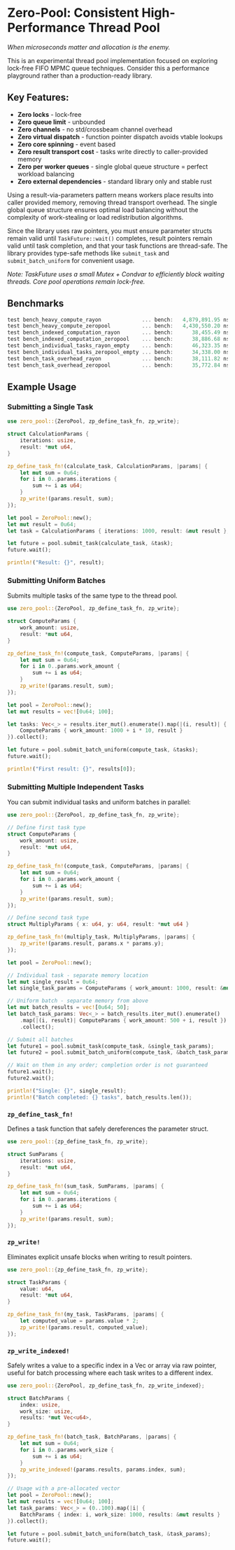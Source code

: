 # Zero-Pool: Consistent High-Performance Thread Pool
*When microseconds matter and allocation is the enemy.*

This is an experimental thread pool implementation focused on exploring lock-free FIFO MPMC queue techniques. Consider this a performance playground rather than a production-ready library.

## Key Features:

- **Zero locks** - lock-free
- **Zero queue limit** - unbounded
- **Zero channels** - no std/crossbeam channel overhead
- **Zero virtual dispatch** - function pointer dispatch avoids vtable lookups
- **Zero core spinning** - event based
- **Zero result transport cost** - tasks write directly to caller-provided memory
- **Zero per worker queues** - single global queue structure = perfect workload balancing
- **Zero external dependencies** - standard library only and stable rust

Using a result-via-parameters pattern means workers place results into caller provided memory, removing thread transport overhead. The single global queue structure ensures optimal load balancing without the complexity of work-stealing or load redistribution algorithms.

Since the library uses raw pointers, you must ensure parameter structs remain valid until `TaskFuture::wait()` completes, result pointers remain valid until task completion, and that your task functions are thread-safe. The library provides type-safe methods like `submit_task` and `submit_batch_uniform` for convenient usage.

*Note: TaskFuture uses a small Mutex + Condvar to efficiently block waiting threads. Core pool operations remain lock-free.*

## Benchmarks
```rust
test bench_heavy_compute_rayon             ... bench:   4,879,891.95 ns/iter (+/- 686,055.45)
test bench_heavy_compute_zeropool          ... bench:   4,430,550.20 ns/iter (+/- 268,825.43)
test bench_indexed_computation_rayon       ... bench:      38,455.49 ns/iter (+/- 10,196.81)
test bench_indexed_computation_zeropool    ... bench:      38,886.68 ns/iter (+/- 4,397.20)
test bench_individual_tasks_rayon_empty    ... bench:      46,323.35 ns/iter (+/- 1,932.32)
test bench_individual_tasks_zeropool_empty ... bench:      34,338.00 ns/iter (+/- 8,625.49)
test bench_task_overhead_rayon             ... bench:      38,111.82 ns/iter (+/- 9,374.71)
test bench_task_overhead_zeropool          ... bench:      35,772.84 ns/iter (+/- 5,534.74)
```

## Example Usage

### Submitting a Single Task

```rust
use zero_pool::{ZeroPool, zp_define_task_fn, zp_write};

struct CalculationParams {
    iterations: usize,
    result: *mut u64,
}

zp_define_task_fn!(calculate_task, CalculationParams, |params| {
    let mut sum = 0u64;
    for i in 0..params.iterations {
        sum += i as u64;
    }
    zp_write!(params.result, sum);
});

let pool = ZeroPool::new();
let mut result = 0u64;
let task = CalculationParams { iterations: 1000, result: &mut result };

let future = pool.submit_task(calculate_task, &task);
future.wait();

println!("Result: {}", result);
```

### Submitting Uniform Batches

Submits multiple tasks of the same type to the thread pool.

```rust
use zero_pool::{ZeroPool, zp_define_task_fn, zp_write};

struct ComputeParams {
    work_amount: usize,
    result: *mut u64,
}

zp_define_task_fn!(compute_task, ComputeParams, |params| {
    let mut sum = 0u64;
    for i in 0..params.work_amount {
        sum += i as u64;
    }
    zp_write!(params.result, sum);
});

let pool = ZeroPool::new();
let mut results = vec![0u64; 100];

let tasks: Vec<_> = results.iter_mut().enumerate().map(|(i, result)| {
    ComputeParams { work_amount: 1000 + i * 10, result }
}).collect();

let future = pool.submit_batch_uniform(compute_task, &tasks);
future.wait();

println!("First result: {}", results[0]);
```

### Submitting Multiple Independent Tasks

You can submit individual tasks and uniform batches in parallel:

```rust
use zero_pool::{ZeroPool, zp_define_task_fn, zp_write};

// Define first task type
struct ComputeParams {
    work_amount: usize,
    result: *mut u64,
}

zp_define_task_fn!(compute_task, ComputeParams, |params| {
    let mut sum = 0u64;
    for i in 0..params.work_amount {
        sum += i as u64;
    }
    zp_write!(params.result, sum);
});

// Define second task type
struct MultiplyParams { x: u64, y: u64, result: *mut u64 }

zp_define_task_fn!(multiply_task, MultiplyParams, |params| {
    zp_write!(params.result, params.x * params.y);
});

let pool = ZeroPool::new();

// Individual task - separate memory location
let mut single_result = 0u64;
let single_task_params = ComputeParams { work_amount: 1000, result: &mut single_result };

// Uniform batch - separate memory from above
let mut batch_results = vec![0u64; 50];
let batch_task_params: Vec<_> = batch_results.iter_mut().enumerate()
    .map(|(i, result)| ComputeParams { work_amount: 500 + i, result })
    .collect();

// Submit all batches
let future1 = pool.submit_task(compute_task, &single_task_params);
let future2 = pool.submit_batch_uniform(compute_task, &batch_task_params);

// Wait on them in any order; completion order is not guaranteed
future1.wait();
future2.wait(); 

println!("Single: {}", single_result);
println!("Batch completed: {} tasks", batch_results.len());
```

### `zp_define_task_fn!`

Defines a task function that safely dereferences the parameter struct.

```rust
use zero_pool::{zp_define_task_fn, zp_write};

struct SumParams {
    iterations: usize,
    result: *mut u64,
}

zp_define_task_fn!(sum_task, SumParams, |params| {
    let mut sum = 0u64;
    for i in 0..params.iterations {
        sum += i as u64;
    }
    zp_write!(params.result, sum);
});
```

### `zp_write!`

Eliminates explicit unsafe blocks when writing to result pointers.

```rust
use zero_pool::{zp_define_task_fn, zp_write};

struct TaskParams {
    value: u64,
    result: *mut u64,
}

zp_define_task_fn!(my_task, TaskParams, |params| {
    let computed_value = params.value * 2;
    zp_write!(params.result, computed_value);
});
```

### `zp_write_indexed!`

Safely writes a value to a specific index in a Vec or array via raw pointer, useful for batch processing where each task writes to a different index.

```rust
use zero_pool::{ZeroPool, zp_define_task_fn, zp_write_indexed};

struct BatchParams {
    index: usize,
    work_size: usize,
    results: *mut Vec<u64>,
}

zp_define_task_fn!(batch_task, BatchParams, |params| {
    let mut sum = 0u64;
    for i in 0..params.work_size {
        sum += i as u64;
    }
    zp_write_indexed!(params.results, params.index, sum);
});

// Usage with a pre-allocated vector
let pool = ZeroPool::new();
let mut results = vec![0u64; 100];
let task_params: Vec<_> = (0..100).map(|i| {
    BatchParams { index: i, work_size: 1000, results: &mut results }
}).collect();

let future = pool.submit_batch_uniform(batch_task, &task_params);
future.wait();
```